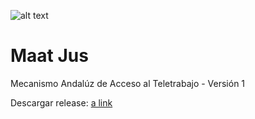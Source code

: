 ![alt text](https://github.com/luisfdz-jda/MaatJus/blob/master/MaatJus.ico)

# Maat Jus

Mecanismo Andalúz de Acceso al Teletrabajo - Versión 1

Descargar release: [a link](https://github.com/luisfdz-jda/MaatJus/releases)